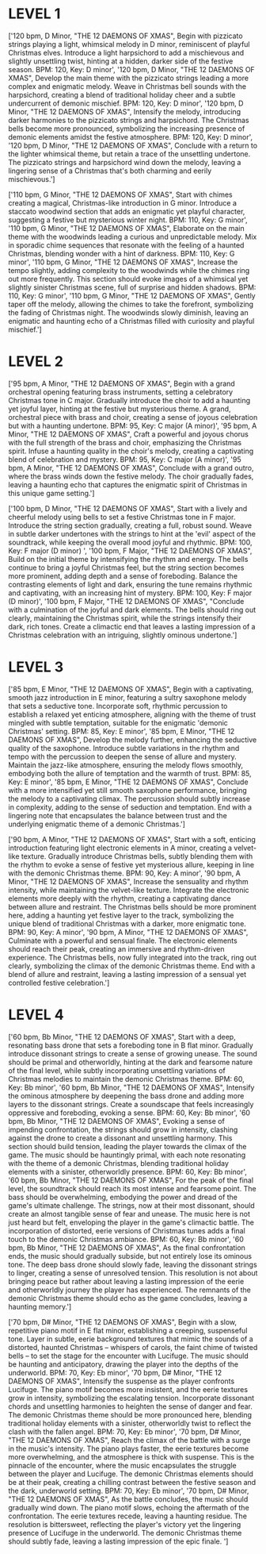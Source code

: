 # LEVEL 1

['120 bpm, D Minor, "THE 12 DAEMONS OF XMAS", Begin with pizzicato strings playing a light, whimsical melody in D minor, reminiscent of playful Christmas elves. Introduce a light harpsichord to add a mischievous and slightly unsettling twist, hinting at a hidden, darker side of the festive season. BPM: 120, Key: D minor', '120 bpm, D Minor, "THE 12 DAEMONS OF XMAS", Develop the main theme with the pizzicato strings leading a more complex and enigmatic melody. Weave in Christmas bell sounds with the harpsichord, creating a blend of traditional holiday cheer and a subtle undercurrent of demonic mischief. BPM: 120, Key: D minor', '120 bpm, D Minor, "THE 12 DAEMONS OF XMAS", Intensify the melody, introducing darker harmonies to the pizzicato strings and harpsichord. The Christmas bells become more pronounced, symbolizing the increasing presence of demonic elements amidst the festive atmosphere. BPM: 120, Key: D minor', '120 bpm, D Minor, "THE 12 DAEMONS OF XMAS", Conclude with a return to the lighter whimsical theme, but retain a trace of the unsettling undertone. The pizzicato strings and harpsichord wind down the melody, leaving a lingering sense of a Christmas that\'s both charming and eerily mischievous.']

['110 bpm, G Minor, "THE 12 DAEMONS OF XMAS", Start with chimes creating a magical, Christmas-like introduction in G minor. Introduce a staccato woodwind section that adds an enigmatic yet playful character, suggesting a festive but mysterious winter night. BPM: 110, Key: G minor', '110 bpm, G Minor, "THE 12 DAEMONS OF XMAS", Elaborate on the main theme with the woodwinds leading a curious and unpredictable melody. Mix in sporadic chime sequences that resonate with the feeling of a haunted Christmas, blending wonder with a hint of darkness. BPM: 110, Key: G minor', '110 bpm, G Minor, "THE 12 DAEMONS OF XMAS", Increase the tempo slightly, adding complexity to the woodwinds while the chimes ring out more frequently. This section should evoke images of a whimsical yet slightly sinister Christmas scene, full of surprise and hidden shadows. BPM: 110, Key: G minor', '110 bpm, G Minor, "THE 12 DAEMONS OF XMAS", Gently taper off the melody, allowing the chimes to take the forefront, symbolizing the fading of Christmas night. The woodwinds slowly diminish, leaving an enigmatic and haunting echo of a Christmas filled with curiosity and playful mischief.']

# LEVEL 2

['95 bpm, A Minor, "THE 12 DAEMONS OF XMAS", Begin with a grand orchestral opening featuring brass instruments, setting a celebratory Christmas tone in C major. Gradually introduce the choir to add a haunting yet joyful layer, hinting at the festive but mysterious theme. A grand, orchestral piece with brass and choir, creating a sense of joyous celebration but with a haunting undertone.  BPM: 95, Key: C major (A minor)', '95 bpm, A Minor, "THE 12 DAEMONS OF XMAS", Craft a powerful and joyous chorus with the full strength of the brass and choir, emphasizing the Christmas spirit. Infuse a haunting quality in the choir\'s melody, creating a captivating blend of celebration and mystery.  BPM: 95, Key: C major (A minor)', '95 bpm, A Minor, "THE 12 DAEMONS OF XMAS", Conclude with a grand outro, where the brass winds down the festive melody. The choir gradually fades, leaving a haunting echo that captures the enigmatic spirit of Christmas in this unique game setting.']

['100 bpm, D Minor, "THE 12 DAEMONS OF XMAS", Start with a lively and cheerful melody using bells to set a festive Christmas tone in F major. Introduce the string section gradually, creating a full, robust sound. Weave in subtle darker undertones with the strings to hint at the \'evil\' aspect of the soundtrack, while keeping the overall mood joyful and rhythmic.  BPM: 100, Key: F major (D minor) ', '100 bpm, F Major, "THE 12 DAEMONS OF XMAS", Build on the initial theme by intensifying the rhythm and energy. The bells continue to bring a joyful Christmas feel, but the string section becomes more prominent, adding depth and a sense of foreboding. Balance the contrasting elements of light and dark, ensuring the tune remains rhythmic and captivating, with an increasing hint of mystery.  BPM: 100, Key: F major (D minor)', '100 bpm, F Major, "THE 12 DAEMONS OF XMAS", "Conclude with a culmination of the joyful and dark elements. The bells should ring out clearly, maintaining the Christmas spirit, while the strings intensify their dark, rich tones. Create a climactic end that leaves a lasting impression of a Christmas celebration with an intriguing, slightly ominous undertone.']

# LEVEL 3

['85 bpm, E Minor, "THE 12 DAEMONS OF XMAS", Begin with a captivating, smooth jazz introduction in E minor, featuring a sultry saxophone melody that sets a seductive tone. Incorporate soft, rhythmic percussion to establish a relaxed yet enticing atmosphere, aligning with the theme of trust mingled with subtle temptation, suitable for the enigmatic \'demonic Christmas\' setting. BPM: 85, Key: E minor', '85 bpm, E Minor, "THE 12 DAEMONS OF XMAS", Develop the melody further, enhancing the seductive quality of the saxophone. Introduce subtle variations in the rhythm and tempo with the percussion to deepen the sense of allure and mystery. Maintain the jazz-like atmosphere, ensuring the melody flows smoothly, embodying both the allure of temptation and the warmth of trust.  BPM: 85, Key: E minor', '85 bpm, E Minor, "THE 12 DAEMONS OF XMAS", Conclude with a more intensified yet still smooth saxophone performance, bringing the melody to a captivating climax. The percussion should subtly increase in complexity, adding to the sense of seduction and temptation. End with a lingering note that encapsulates the balance between trust and the underlying enigmatic theme of a demonic Christmas.']

['90 bpm, A Minor, "THE 12 DAEMONS OF XMAS", Start with a soft, enticing introduction featuring light electronic elements in A minor, creating a velvet-like texture. Gradually introduce Christmas bells, subtly blending them with the rhythm to evoke a sense of festive yet mysterious allure, keeping in line with the demonic Christmas theme. BPM: 90, Key: A minor', '90 bpm, A Minor, "THE 12 DAEMONS OF XMAS", Increase the sensuality and rhythm intensity, while maintaining the velvet-like texture. Integrate the electronic elements more deeply with the rhythm, creating a captivating dance between allure and restraint. The Christmas bells should be more prominent here, adding a haunting yet festive layer to the track, symbolizing the unique blend of traditional Christmas with a darker, more enigmatic tone.  BPM: 90, Key: A minor', '90 bpm, A Minor, "THE 12 DAEMONS OF XMAS", Culminate with a powerful and sensual finale. The electronic elements should reach their peak, creating an immersive and rhythm-driven experience. The Christmas bells, now fully integrated into the track, ring out clearly, symbolizing the climax of the demonic Christmas theme. End with a blend of allure and restraint, leaving a lasting impression of a sensual yet controlled festive celebration.']

# LEVEL 4

['60 bpm, Bb Minor, "THE 12 DAEMONS OF XMAS", Start with a deep, resonating bass drone that sets a foreboding tone in B flat minor. Gradually introduce dissonant strings to create a sense of growing unease. The sound should be primal and otherworldly, hinting at the dark and fearsome nature of the final level, while subtly incorporating unsettling variations of Christmas melodies to maintain the demonic Christmas theme. BPM: 60, Key: Bb minor', '60 bpm, Bb Minor, "THE 12 DAEMONS OF XMAS", Intensify the ominous atmosphere by deepening the bass drone and adding more layers to the dissonant strings. Create a soundscape that feels increasingly oppressive and foreboding, evoking a sense. BPM: 60, Key: Bb minor', '60 bpm, Bb Minor, "THE 12 DAEMONS OF XMAS", Evoking a sense of impending confrontation, the strings should grow in intensity, clashing against the drone to create a dissonant and unsettling harmony. This section should build tension, leading the player towards the climax of the game. The music should be hauntingly primal, with each note resonating with the theme of a demonic Christmas, blending traditional holiday elements with a sinister, otherworldly presence. BPM: 60, Key: Bb minor', '60 bpm, Bb Minor, "THE 12 DAEMONS OF XMAS", For the peak of the final level, the soundtrack should reach its most intense and fearsome point. The bass should be overwhelming, embodying the power and dread of the game\'s ultimate challenge. The strings, now at their most dissonant, should create an almost tangible sense of fear and unease. The music here is not just heard but felt, enveloping the player in the game\'s climactic battle. The incorporation of distorted, eerie versions of Christmas tunes adds a final touch to the demonic Christmas ambiance. BPM: 60, Key: Bb minor', '60 bpm, Bb Minor, "THE 12 DAEMONS OF XMAS", As the final confrontation ends, the music should gradually subside, but not entirely lose its ominous tone. The deep bass drone should slowly fade, leaving the dissonant strings to linger, creating a sense of unresolved tension. This resolution is not about bringing peace but rather about leaving a lasting impression of the eerie and otherworldly journey the player has experienced. The remnants of the demonic Christmas theme should echo as the game concludes, leaving a haunting memory.']

['70 bpm, D# Minor, "THE 12 DAEMONS OF XMAS", Begin with a slow, repetitive piano motif in E flat minor, establishing a creeping, suspenseful tone. Layer in subtle, eerie background textures that mimic the sounds of a distorted, haunted Christmas – whispers of carols, the faint chime of twisted bells – to set the stage for the encounter with Lucifuge. The music should be haunting and anticipatory, drawing the player into the depths of the underworld. BPM: 70, Key: Eb minor', '70 bpm, D# Minor, "THE 12 DAEMONS OF XMAS", Intensify the suspense as the player confronts Lucifuge. The piano motif becomes more insistent, and the eerie textures grow in intensity, symbolizing the escalating tension. Incorporate dissonant chords and unsettling harmonies to heighten the sense of danger and fear. The demonic Christmas theme should be more pronounced here, blending traditional holiday elements with a sinister, otherworldly twist to reflect the clash with the fallen angel. BPM: 70, Key: Eb minor', '70 bpm, D# Minor, "THE 12 DAEMONS OF XMAS", Reach the climax of the battle with a surge in the music\'s intensity. The piano plays faster, the eerie textures become more overwhelming, and the atmosphere is thick with suspense. This is the pinnacle of the encounter, where the music encapsulates the struggle between the player and Lucifuge. The demonic Christmas elements should be at their peak, creating a chilling contrast between the festive season and the dark, underworld setting. BPM: 70, Key: Eb minor', '70 bpm, D# Minor, "THE 12 DAEMONS OF XMAS", As the battle concludes, the music should gradually wind down. The piano motif slows, echoing the aftermath of the confrontation. The eerie textures recede, leaving a haunting residue. The resolution is bittersweet, reflecting the player\'s victory yet the lingering presence of Lucifuge in the underworld. The demonic Christmas theme should subtly fade, leaving a lasting impression of the epic finale. ']
